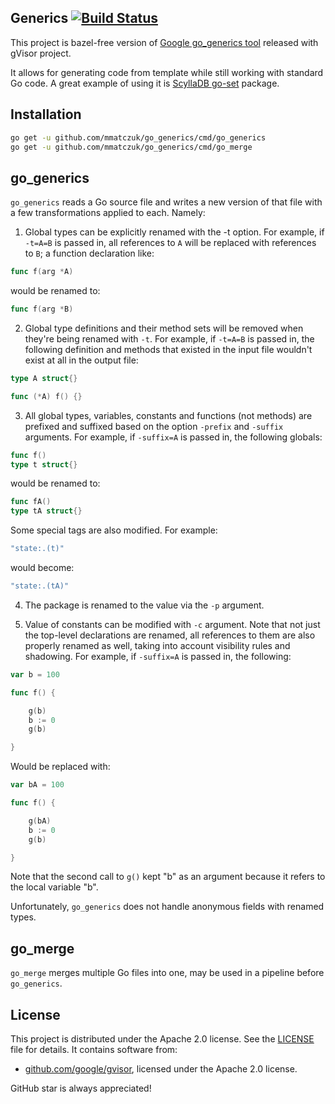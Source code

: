 ## Generics [![Build Status](https://travis-ci.org/mmatczuk/go_generics.svg?branch=master)](https://travis-ci.org/mmatczuk/go_generics)

This project is bazel-free version of [Google go_generics tool](https://github.com/google/gvisor/blob/master/tools/go_generics) released with gVisor project. 

It allows for generating code from template while still working with standard Go code. A great example of using it is [ScyllaDB go-set](https://github.com/scylladb/go-set) package.

## Installation

```bash
go get -u github.com/mmatczuk/go_generics/cmd/go_generics
go get -u github.com/mmatczuk/go_generics/cmd/go_merge
```

## go_generics

`go_generics` reads a Go source file and writes a new version of that file with a few transformations applied to each. Namely:

1. Global types can be explicitly renamed with the -t option. For example, if `-t=A=B` is passed in, all references to `A` will be replaced with references to `B`; a function declaration like:

```go
func f(arg *A)
```

would be renamed to:

```go
func f(arg *B)
```

2. Global type definitions and their method sets will be removed when they're being renamed with `-t`. For example, if `-t=A=B` is passed in, the following definition and methods that existed in the input file wouldn't exist at all in the output file:

```go
type A struct{}

func (*A) f() {}
```

3. All global types, variables, constants and functions (not methods) are prefixed and suffixed based on the option `-prefix` and `-suffix` arguments. For example, if `-suffix=A` is passed in, the following globals:

```go
func f()
type t struct{}
```

would be renamed to:

```go
func fA()
type tA struct{}
```

Some special tags are also modified. For example:

```go
"state:.(t)"
```

would become:

```go
"state:.(tA)"
```

4. The package is renamed to the value via the `-p` argument. 

5. Value of constants can be modified with `-c` argument. Note that not just the top-level declarations are renamed, all references to them are also properly renamed as well, taking into account visibility rules and shadowing. For example, if `-suffix=A` is passed in, the following:

```go
var b = 100

func f() {

    g(b)
    b := 0
    g(b)

}
```

Would be replaced with:

```go
var bA = 100

func f() {

    g(bA)
    b := 0
    g(b)

}
```

Note that the second call to `g()` kept "b" as an argument because it refers to the local variable "b".

Unfortunately, `go_generics` does not handle anonymous fields with renamed types.

## go_merge

`go_merge` merges multiple Go files into one, may be used in a pipeline before `go_generics`. 

## License

This project is distributed under the Apache 2.0 license. See the [LICENSE](https://github.com/scylladb/gocqlx/blob/master/LICENSE) file for details.
It contains software from:

* [github.com/google/gvisor](https://github.com/google/gvisor), licensed under the Apache 2.0 license.

GitHub star is always appreciated!

